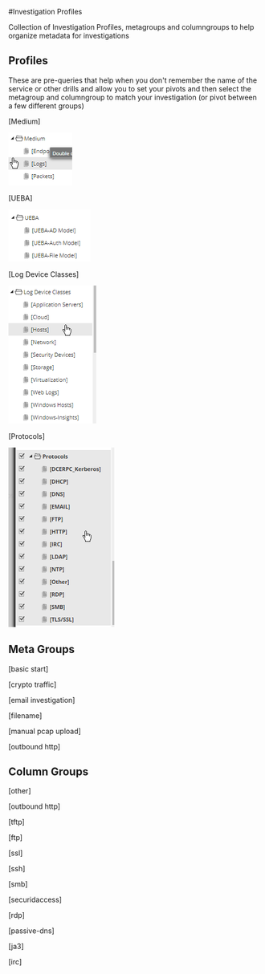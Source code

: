 #Investigation Profiles

Collection of Investigation Profiles, metagroups and columngroups to help organize metadata for investigations

## Profiles
These are pre-queries that help when you don't remember the name of the service or other drills and allow you to set your pivots and then select the metagroup and columngroup to match your investigation (or pivot between a few different groups)

[Medium]

![Medium]([medium].png)

[UEBA]

![ueba]([ueba].png)

[Log Device Classes]

![log device classes]([log%20device%20classes].png)

[Protocols]

![protocols]([protocols].png)


## Meta Groups
[basic start]

[crypto traffic]

[email investigation]

[filename]

[manual pcap upload]

[outbound http]

## Column Groups
[other]

[outbound http]

[tftp]

[ftp]

[ssl]

[ssh]

[smb]

[securidaccess]

[rdp]

[passive-dns]

[ja3]

[irc]
